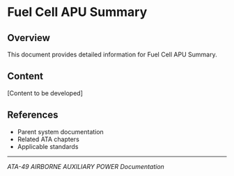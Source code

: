 # Fuel Cell APU Summary

## Overview

This document provides detailed information for Fuel Cell APU Summary.

## Content

[Content to be developed]

## References

- Parent system documentation
- Related ATA chapters
- Applicable standards

---

*ATA-49 AIRBORNE AUXILIARY POWER Documentation*
